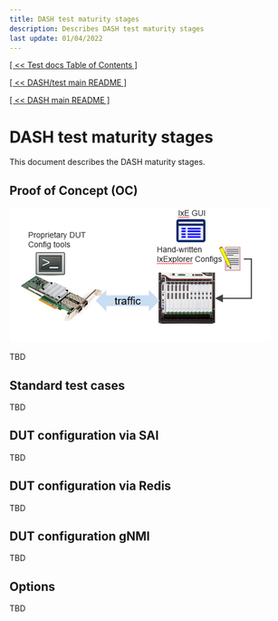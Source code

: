 ```yaml
---
title: DASH test maturity stages
description: Describes DASH test maturity stages
last update: 01/04/2022
---
```


[[ << Test docs Table of Contents ]](./README.md)

[[ << DASH/test main README ]](../README.md)

[[ << DASH main README ]](../../README.md)

# DASH test maturity stages

This document describes the DASH maturity stages. 

## Proof of Concept (OC)

![dash-test-maturity-stages-poc](../images/dash-test-maturity-stages-poc.png) 

TBD

## Standard test cases

TBD

## DUT configuration via SAI

TBD

## DUT configuration via Redis

TBD

## DUT configuration gNMI

TBD

## Options 

TBD
